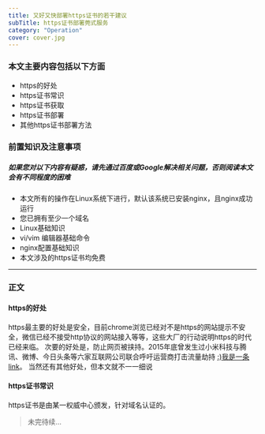 ```yaml
---
title: 又好又快部署https证书的若干建议
subTitle: https证书部署莞式服务
category: "Operation"
cover: cover.jpg 
---
```


### 本文主要内容包括以下方面
* https的好处
* https证书常识
* https证书获取
* https证书部署
* 其他https证书部署方法

### 前置知识及注意事项
##### *如果您对以下内容有疑惑，请先通过百度或Google解决相关问题，否则阅读本文会有不同程度的困难*
* 本文所有的操作在Linux系统下进行，默认该系统已安装nginx，且nginx成功运行
* 您已拥有至少一个域名
* Linux基础知识
* vi/vim 编辑器基础命令
* nginx配置基础知识
* 本文涉及的https证书均免费

***

### 正文

#### https的好处
https最主要的好处是安全，目前chrome浏览已经对不是https的网站提示不安全，微信已经不接受http协议的网站接入等等，这些大厂的行动说明https的时代已经来临。
次要的好处是，防止网页被挟持。2015年底曾发生过小米科技与腾讯、微博、今日头条等六家互联网公司联合呼吁运营商打击流量劫持 [:)我是一条link](https://www.zhihu.com/question/38861118)。
当然还有其他好处，但本文就不一一细说

#### https证书常识
https证书是由某一权威中心颁发，针对域名认证的。

> 未完待续...



